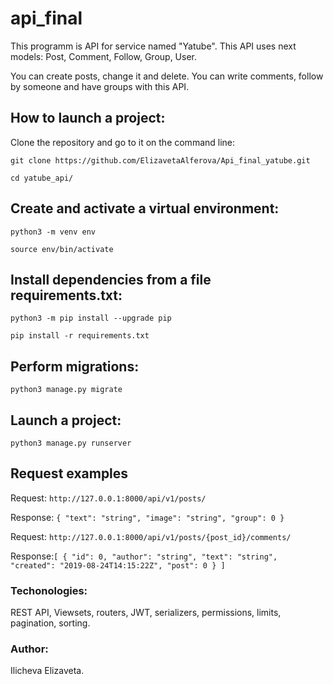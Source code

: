 # api_final
This programm is API for service named "Yatube". This API uses next models: Post, Comment, Follow, Group, User. 

You can create posts, change it and delete. You can write comments, follow by someone and have groups with this API.
## How to launch a project:
Clone the repository and go to it on the command line:

`git clone https://github.com/ElizavetaAlferova/Api_final_yatube.git`

`cd yatube_api/`

## Create and activate a virtual environment:

`python3 -m venv env`

`source env/bin/activate`

## Install dependencies from a file requirements.txt:

`python3 -m pip install --upgrade pip`

`pip install -r requirements.txt`

## Perform migrations:

`python3 manage.py migrate`

## Launch a project:

`python3 manage.py runserver`

## Request examples

Request: `http://127.0.0.1:8000/api/v1/posts/`

Response: `{
  "text": "string",
  "image": "string",
  "group": 0
}`

Request: `http://127.0.0.1:8000/api/v1/posts/{post_id}/comments/`

Response:`[
  {
    "id": 0,
    "author": "string",
    "text": "string",
    "created": "2019-08-24T14:15:22Z",
    "post": 0
  }
]`

### Techonologies: 

REST API, Viewsets, routers, JWT, serializers, permissions, limits, pagination, sorting.

### Author: 

Ilicheva Elizaveta.

